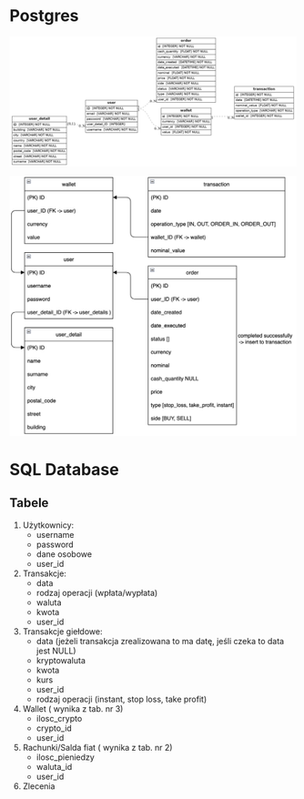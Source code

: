 # Postgres
![image](https://raw.githubusercontent.com/THD-C/DB_Manager/main/ERD.png)

![image](https://raw.githubusercontent.com/THD-C/.github/main/Pictures/database.png)

# SQL Database
## Tabele
1. Użytkownicy:
    - username
    - password
    - dane osobowe
    - user_id
2. Transakcje:
    - data
    - rodzaj operacji (wpłata/wypłata)
    - waluta
    - kwota
    - user_id
3. Transakcje giełdowe:
    - data (jeżeli transakcja zrealizowana to ma datę, jeśli czeka to data jest NULL)
    - kryptowaluta
    - kwota
    - kurs 
    - user_id
    - rodzaj operacji (instant, stop loss, take profit)
4. Wallet ( wynika z tab. nr 3)
    - ilosc_crypto
    - crypto_id
    - user_id
5. Rachunki/Salda fiat ( wynika z tab. nr 2)
    - ilosc_pieniedzy
    - waluta_id
    - user_id
6. Zlecenia
